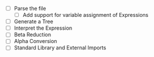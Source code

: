 - [ ] Parse the file
  - [ ] Add support for variable assignment of Expressions
- [ ] Generate a Tree
- [ ] Interpret the Expression
- [ ] Beta Reduction
- [ ] Alpha Conversion
- [ ] Standard Library and External Imports
